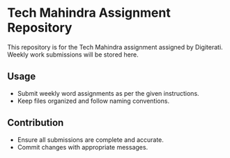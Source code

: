 # Tech Mahindra Assignment Repository  

This repository is for the Tech Mahindra assignment assigned by Digiterati.  
Weekly work submissions will be stored here.  

## Usage  
- Submit weekly word assignments as per the given instructions.  
- Keep files organized and follow naming conventions.  

## Contribution  
- Ensure all submissions are complete and accurate.  
- Commit changes with appropriate messages.  
